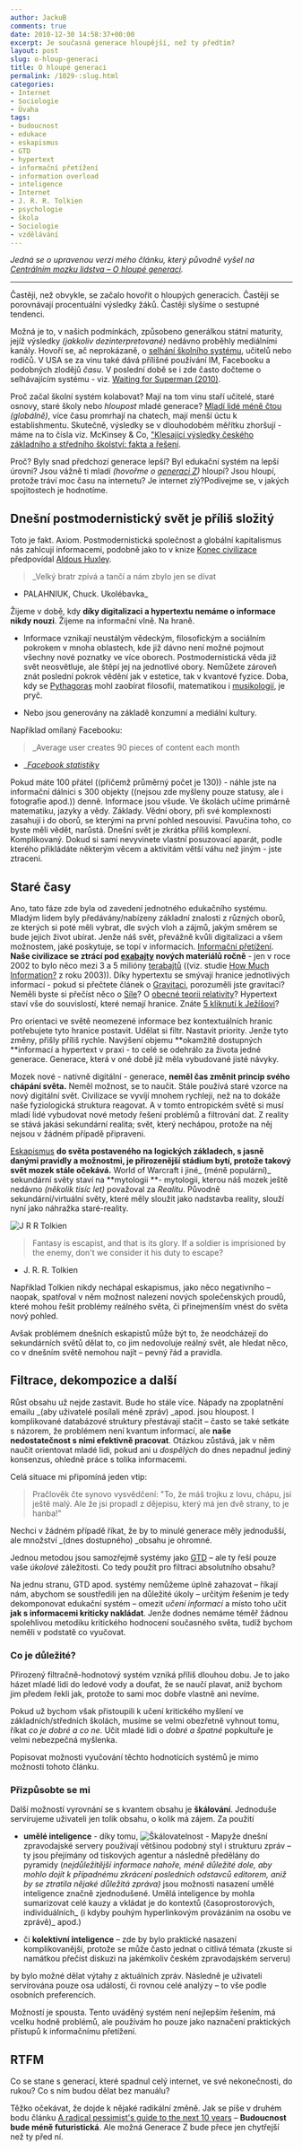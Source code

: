 ```yaml
---
author: JackuB
comments: true
date: 2010-12-30 14:58:37+00:00
excerpt: Je současná generace hloupější, než ty předtím?
layout: post
slug: o-hloup-generaci
title: O hloupé generaci
permalink: /1029-:slug.html
categories:
- Internet
- Sociologie
- Úvaha
tags:
- budoucnost
- edukace
- eskapismus
- GTD
- hypertext
- informační přetížení
- information overload
- inteligence
- Internet
- J. R. R. Tolkien
- psychologie
- škola
- Sociologie
- vzdělávání
---
```


_Jedná se o upravenou verzi mého článku, který původně vyšel na _[_Centrálním mozku lidstva – O hloupé generaci_](http://cemolid.blogspot.com/2010/11/o-hloupe-generaci.html)_._



* * *



Častěji, než obvykle, se začalo hovořit o hloupých generacích.
Častěji se porovnávají procentuální výsledky žáků.
Častěji slyšíme o sestupné tendenci.

Možná je to, v našich podmínkách, způsobeno generálkou státní maturity, jejíž výsledky _(jakkoliv dezinterpretované)_ nedávno proběhly mediálními kanály. Hovoří se, ač neprokázaně, o [selhání školního systému](http://www.ct24.cz/domaci/105809-dobes-ceske-skolstvi-je-nemocne-statni-maturity-jsou-nutnosti/), učitelů nebo rodičů. V USA se za vinu také dává přílišné používání IM, Facebooku a podobných zlodějů _času_. V poslední době se i zde často dočteme o selhávajícím systému - viz. [Waiting for Superman (2010)](http://www.imdb.com/title/tt1566648/).



Proč začal školní systém kolabovat? Mají na tom vinu staří učitelé, staré osnovy, staré školy nebo _hloupost_ mladé generace? [Mladí lidé méně čtou](http://www.boston.com/news/education/k_12/articles/2007/11/19/young_people_reading_a_lot_less/) _(globálně)_, více času promrhají na chatech, mají menší úctu k establishmentu. Skutečně, výsledky se v dlouhodobém měřítku zhoršují - máme na to čísla viz. McKinsey & Co, ["Klesající výsledky českého základního a středního školství: fakta a řešení](http://www.mckinsey.com/locations/prague/work/probono/2010_09_02_McKinsey&Company_Klesajici_vysledky_ceskych_zakladnich_a_strednich_skol_fakta_a_reseni.pdf).

Proč? Byly snad předchozí generace lepší? Byl edukační systém na lepší úrovni? Jsou vážně ti mladí _(hovořme o _[_generaci Z_](http://en.wikipedia.org/wiki/Generation_Z)_)_ hloupí? Jsou hloupí, protože tráví moc času na internetu? Je internet zlý?Podívejme se, v jakých spojitostech je hodnotíme.


## Dnešní postmodernistický svět je příliš složitý


Toto je fakt. Axiom. Postmodernistická společnost a globální kapitalismus nás zahlcují informacemi, podobně jako to v knize [Konec civilizace](http://cs.wikipedia.org/wiki/Konec_civilizace) předpovídal [Aldous Huxley](http://cs.wikipedia.org/wiki/Aldous_Huxley).


> _Velký bratr zpívá a tančí a nám zbylo jen se dívat
- PALAHNIUK, Chuck. Ukolébavka_


Žijeme v době, kdy **díky digitalizaci a hypertextu nemáme o informace nikdy nouzi**. Žijeme na informační vlně. Na hraně.




  * Informace vznikají neustálým vědeckým, filosofickým a sociálním pokrokem v mnoha oblastech, kde již dávno není možné pojmout všechny nové poznatky ve více oborech. Postmodernistická věda již svět neosvětluje, ale štěpí jej na jednotlivé obory. Nemůžete zároveň znát poslední pokrok vědění jak v estetice, tak v kvantové fyzice. Doba, kdy se [Pythagoras](http://en.wikipedia.org/wiki/Pythagoras) mohl zaobírat filosofií, matematikou i [musikologií](http://en.wikipedia.org/wiki/Pythagorean_tuning), je pryč.


  * Nebo jsou generovány na základě konzumní a mediální kultury.


Například omílaný Facebooku:


> _Average user creates 90 pieces of content each month
- _[_Facebook statistiky_](http://www.facebook.com/press/info.php?statistics)


Pokud máte 100 přátel ((přičemž průměrný počet je 130)) - náhle jste na informační dálnici s 300 objekty ((nejsou zde myšleny pouze statusy, ale i fotografie apod.)) denně. Informace jsou všude. Ve školách učíme primárně matematiku, jazyky a vědy. Základy. Vědní obory, při své komplexnosti zasahují i do oborů, se kterými na první pohled nesouvisí. Pavučina toho, co byste měli vědět, narůstá. Dnešní svět je zkrátka příliš komplexní. Komplikovaný. Dokud si sami nevyvinete vlastní posuzovací aparát, podle kterého přikládáte některým věcem a aktivitám větší váhu než jiným - jste ztraceni.


## Staré časy


Ano, tato fáze zde byla od zavedení jednotného edukačního systému. Mladým lidem byly předávány/nabízeny základní znalosti z různých oborů, ze kterých si poté měli vybrat, dle svých vloh a zájmů, jakým směrem se bude jejich život ubírat. Jenže náš svět, převážně kvůli digitalizaci a všem možnostem, jaké poskytuje, se topí v informacích. [Informační přetížení](http://en.wikipedia.org/wiki/Information_overload). **Naše civilizace se ztrácí pod [exabajty](http://en.wikipedia.org/wiki/Exabyte) nových materiálů ročně** - jen v roce 2002 to bylo něco mezi 3 a 5 milióny [terabajtů](http://en.wikipedia.org/wiki/Terabyte) ((viz. studie [How Much Information?](http://www2.sims.berkeley.edu/research/projects/how-much-info-2003/printable_report.pdf) z roku 2003)). Díky hypertextu se smývají hranice jednotlivých informací - pokud si přečtete článek o [Gravitaci](http://cs.wikipedia.org/wiki/Gravitace), porozuměli jste gravitaci? Neměli byste si přečíst něco o [Síle](http://cs.wikipedia.org/wiki/S%C3%ADla)? O [obecné teorii relativity](http://cs.wikipedia.org/wiki/Obecn%C3%A1_teorie_relativity)? Hypertext staví vše do souvislostí, které nemají hranice. Znáte [5 kliknutí k Ježíšovi](http://codu.org/5ctj/)?

Pro orientaci ve světě neomezené informace bez kontextuálních hranic potřebujete tyto hranice postavit. Udělat si filtr. Nastavit priority. Jenže tyto změny, přišly příliš rychle. Navýšení objemu **okamžitě dostupných **informací a hypertext v praxi - to celé se odehrálo za života jedné generace. Generace, která v oné době již měla vybudované jisté návyky.

Mozek nové - nativně digitální - generace, **neměl čas změnit princip svého chápání světa.** Neměl možnost, se to naučit. Stále používá staré vzorce na nový digitální svět. Civilizace se vyvíjí mnohem rychleji, než na to dokáže naše fyziologická struktura reagovat. A v tomto entropickém světě si musí mladí lidé vybudovat nové metody řešení problémů a filtrování dat. Z reality se stává jakási sekundární realita; svět, který nechápou, protože na něj nejsou v žádném případě připraveni.

[Eskapismus](http://cs.wikipedia.org/wiki/Eskapismus) **do světa postaveného na logických základech, s jasně danými pravidly a možnostmi, je přirozenější stádium bytí, protože takový svět mozek stále očekává.** World of Warcraft i jiné_ (méně populární)_ sekundární světy staví na **mytologii **- mytologii, kterou náš mozek ještě nedávno _(několik tisíc let)_ považoval za _Realitu_. Původně sekundární/virtuální světy, které měly sloužit jako nadstavba reality, slouží nyní jako náhražka staré-reality.

![J R R Tolkien](/uploads/2010/12/3247205-570x383.jpg)


> Fantasy is escapist, and that is its glory. If a soldier is imprisioned by the enemy, don't we consider it his duty to escape?
- J. R. R. Tolkien


Například Tolkien nikdy nechápal eskapismus, jako něco negativního – naopak, spatřoval v něm možnost nalezení nových společenských proudů, které mohou řešit problémy reálného světa, či přinejmenším vnést do světa nový pohled.

Avšak problémem dnešních eskapistů může být to, že neodcházejí do sekundárních světů dělat to, co jim nedovoluje reálný svět, ale hledat něco, co v dnešním světě nemohou najít – pevný řád a pravidla.


## Filtrace, dekompozice a další


Růst obsahu už nejde zastavit. Bude ho stále více. Nápady na zpoplatnění emailu _(aby uživatelé posílali méně zpráv) _apod. jsou hloupost. I komplikované databázové struktury přestávají stačit – často se také setkáte s názorem, že problémem není kvantum informací, ale **naše nedostatečnost s nimi efektivně pracovat**. Otázkou zůstává, jak v něm naučit orientovat mladé lidi, pokud ani u _dospělých_ do dnes nepadnul jediný konsenzus, ohledně práce s tolika informacemi.

Celá situace mi připomíná jeden vtip:


> Pračlověk čte synovo vysvědčení: "To, že máš trojku z lovu, chápu, jsi ještě malý. Ale že jsi propadl z dějepisu, který má jen dvě strany, to je hanba!"


Nechci v žádném případě říkat, že by to minulé generace měly jednodušší, ale množství _(dnes dostupného) _obsahu je ohromné.

Jednou metodou jsou samozřejmě systémy jako [GTD](http://cs.wikipedia.org/wiki/Getting_Things_Done) – ale ty řeší pouze vaše _úkolové_ záležitosti. Co tedy použít pro filtraci absolutního obsahu?

Na jednu stranu, GTD apod. systémy nemůžeme úplně zahazovat – říkají nám, abychom se soustředili jen na důležité úkoly – určitým řešením je tedy dekomponovat edukační systém – omezit _učení informací_ a místo toho učit **jak s informacemi kriticky nakládat**. Jenže dodnes nemáme téměř žádnou spolehlivou metodiku kritického hodnocení současného světa, tudíž bychom neměli v podstatě co vyučovat.


### Co je důležité?


Přirozený filtračně-hodnotový systém vzniká příliš dlouhou dobu. Je to jako házet mladé lidi do ledové vody a doufat, že se naučí plavat, aniž bychom jim předem řekli jak, protože to sami moc dobře vlastně ani nevíme.

Pokud už bychom však přistoupili k učení kritického myšlení ve základních/středních školách, musíme se velmi obezřetně vyhnout tomu, říkat _co je dobré a co ne._ Učit mladé lidi o _dobré a špatné_ popkultuře je velmi nebezpečná myšlenka.

Popisovat možnosti vyučování těchto hodnotících systémů je mimo možnosti tohoto článku.


### Přizpůsobte se mi


Další možností vyrovnání se s kvantem obsahu je **škálování**. Jednoduše servírujeme uživateli jen tolik obsahu, o kolik má zájem. Za použití




  * **umělé inteligence** - díky tomu, ![Škálovatelnost - Mapy](/uploads/2010/12/skalovatelnost-mapy.jpg)že dnešní zpravodajské servery používají většinou podobný styl i strukturu zpráv – ty jsou přejímány od tiskových agentur a následně předělány do pyramidy (_nejdůležitější informace nahoře, méně důležité dole, aby mohlo dojít k případnému zkrácení posledních odstavců editorem, aniž by se ztratila nějaké důležitá zpráva)_ jsou možnosti nasazení umělé inteligence značně zjednodušené. Umělá inteligence by mohla sumarizovat celé kauzy a vkládat je do kontextů (časoprostorových, individuálních_ (i kdyby pouhým hyperlinkovým provázáním na osobu ve zprávě)_ apod.)


  * či **kolektivní inteligence** – zde by bylo praktické nasazení komplikovanější, protože se může často jednat o citlivá témata (zkuste si namátkou přečíst diskuzi na jakémkoliv českém zpravodajském serveru)


by bylo možné dělat výtahy z aktuálních zpráv. Následně je uživateli servírována pouze osa událostí, či rovnou celé analýzy – to vše podle osobních preferencích.

Možností je spousta. Tento uváděný systém není nejlepším řešením, má vcelku hodně problémů, ale používám ho pouze jako naznačení praktických přístupů k informačnímu přetížení.


## RTFM


Co se stane s generací, které spadnul celý internet, ve své nekonečnosti, do rukou? Co s ním budou dělat bez manuálu?

Těžko očekávat, že dojde k nějaké radikální změně. Jak se píše v druhém bodu článku [A radical pessimist's guide to the next 10 years](http://www.theglobeandmail.com/news/national/a-radical-pessimists-guide-to-the-next-10-years/article1750609/) – **Budoucnost bude méně futuristická**.
Ale možná Generace Z bude přece jen chytřejší než ty před ní.
